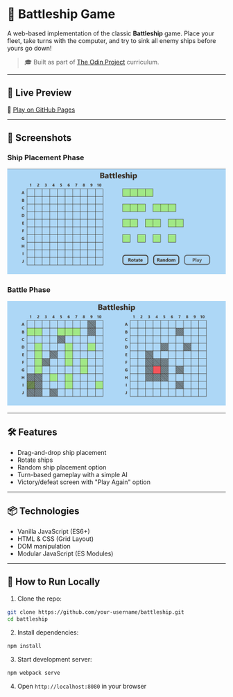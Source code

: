 # 🔫 Battleship Game

A web-based implementation of the classic **Battleship** game. Place your fleet, take turns with the computer, and try to sink all enemy ships before yours go down!

> 🎓 Built as part of [The Odin Project](https://www.theodinproject.com) curriculum.

---

## 🚀 Live Preview

🔗 [Play on GitHub Pages](https://wrzdx.github.io/Battleship/)  

---

## 📸 Screenshots

### Ship Placement Phase
![Ship placement screenshot](./preview1.png)

### Battle Phase
![Battle gameplay screenshot](./preview2.png)

---

## 🛠 Features

- Drag-and-drop ship placement
- Rotate ships
- Random ship placement option
- Turn-based gameplay with a simple AI
- Victory/defeat screen with "Play Again" option

---

## 📦 Technologies

- Vanilla JavaScript (ES6+)
- HTML & CSS (Grid Layout)
- DOM manipulation
- Modular JavaScript (ES Modules)

---

## 📁 How to Run Locally

1. Clone the repo:

```bash
git clone https://github.com/your-username/battleship.git
cd battleship
```

2. Install dependencies:
```bash
npm install
```

3. Start development server:
```bash
npm webpack serve
```

4. Open `http://localhost:8080` in your browser

